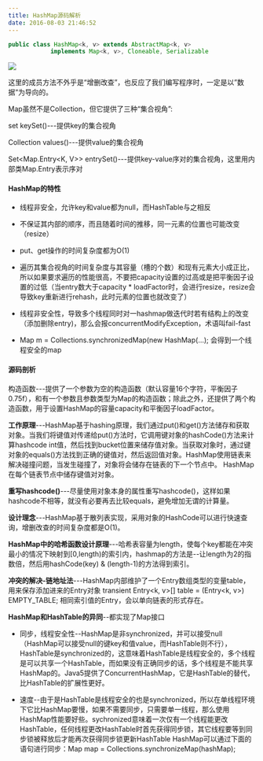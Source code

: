 ```yaml
---
title: HashMap源码解析
date: 2016-08-03 21:46:52
---
```

```java
public class HashMap<k, v> extends AbstractMap<k, v>
            implements Map<k, v>, Cloneable, Serializable
```
![](http://i4.buimg.com/595056/58a2e62d17df8c1e.png)

这里的成员方法不外乎是“增删改查”，也反应了我们编写程序时，一定是以”数据“为导向的。

Map虽然不是Collection，但它提供了三种“集合视角”:

set<K> keySet()---提供key的集合视角

Collection<V> values()---提供value的集合视角

Set<Map.Entry<K, V>> entrySet()---提供key-value序对的集合视角，这里用内部类Map.Entry表示序对
#### HashMap的特性
- 线程非安全，允许key和value都为null，而HashTable与之相反

- 不保证其内部的顺序，而且随着时间的推移，同一元素的位置也可能改变（resize）

- put、get操作的时间复杂度都为O(1)

- 遍历其集合视角的时间复杂度与其容量（槽的个数）和现有元素大小成正比，所以如果要求遍历的性能很高，不要把capacity设置的过高或是把平衡因子设置的过低（当entry数大于capacity * loadFactor时，会进行resize，resize会导致key重新进行rehash，此时元素的位置也就改变了）

- 线程非安全性，导致多个线程同时对一hashmap做迭代时若有结构上的改变（添加删除entry)，那么会报concurrentModifyException，术语叫fail-fast

- Map m = Collections.synchronizedMap(new HashMap(...); 会得到一个线程安全的map

#### 源码剖析
构造函数---提供了一个参数为空的构造函数（默认容量16个字符，平衡因子0.75f），和有一个参数且参数类型为Map的构造函数；除此之外，还提供了两个构造函数，用于设置HashMap的容量capacity和平衡因子loadFactor。

**工作原理**---HashMap基于hashing原理，我们通过put()和get()方法储存和获取对象。当我们将键值对传递给put()方法时，它调用键对象的hashCode()方法来计算hashcode  int值，然后找到bucket位置来储存值对象。当获取对象时，通过键对象的equals()方法找到正确的键值对，然后返回值对象。HashMap使用链表来解决碰撞问题，当发生碰撞了，对象将会储存在链表的下一个节点中。 HashMap在每个链表节点中储存键值对对象。

**重写hashcode()**---尽量使用对象本身的属性重写hashcode()，这样如果hashcode不相等，就没有必要再去比较equals，避免增加无谓的计算量。

**设计理念**---HashMap基于散列表实现，采用对象的HashCode可以进行快速查询，增删改查的时间复杂度都是O(1)。

**HashMap中的哈希函数设计原理**---哈希表容量为length，使每个key都能在冲突最小的情况下映射到[0,length)的索引内，hashmap的方法是--让length为2的指数倍，然后用hashCode(key) & (length-1)的方法得到索引。

**冲突的解决-链地址法**---HashMap内部维护了一个Entry数组类型的变量table，用来保存添加进来的Entry对象  transient Entry<k, v>[] table = (Entry<k, v>) EMPTY_TABLE;
相同索引值的Entry，会以单向链表的形式存在。

**HashMap和HashTable的异同**--都实现了Map接口

- 同步，线程安全性--HashMap是非synchronized，并可以接受null（HashMap可以接受null的键key和值value，而HashTable则不行），HashTable是synchronized的，这意味着HashTable是线程安全的，多个线程是可以共享一个HashTable，而如果没有正确同步的话，多个线程是不能共享HashMap的。Java5提供了ConcurrentHashMap，它是HashTable的替代，比HashTable的扩展性更好。

- 速度--由于是HashTable是线程安全的也是synchronized，所以在单线程环境下它比HashMap要慢，如果不需要同步，只需要单一线程，那么使用HashMap性能要好些。sychronized意味着一次仅有一个线程能更改HashTable，任何线程更改HashTable时首先获得同步锁，其它线程要等到同步锁被释放后才能再次获得同步锁更新HashTable
HashMap可以通过下面的语句进行同步：Map map = Collections.synchronizeMap(hashMap);